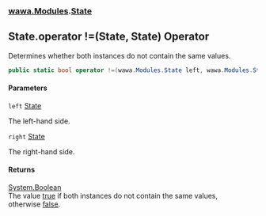 ### [wawa.Modules](wawa.Modules.md 'wawa.Modules').[State](State.md 'wawa.Modules.State')

## State.operator !=(State, State) Operator

Determines whether both instances do not contain the same values.

```csharp
public static bool operator !=(wawa.Modules.State left, wawa.Modules.State right);
```
#### Parameters

<a name='wawa.Modules.State.op_Inequality(wawa.Modules.State,wawa.Modules.State).left'></a>

`left` [State](State.md 'wawa.Modules.State')

The left-hand side.

<a name='wawa.Modules.State.op_Inequality(wawa.Modules.State,wawa.Modules.State).right'></a>

`right` [State](State.md 'wawa.Modules.State')

The right-hand side.

#### Returns
[System.Boolean](https://docs.microsoft.com/en-us/dotnet/api/System.Boolean 'System.Boolean')  
The value [true](https://docs.microsoft.com/en-us/dotnet/csharp/language-reference/builtin-types/bool 'https://docs.microsoft.com/en-us/dotnet/csharp/language-reference/builtin-types/bool') if both instances do not contain the same values,  
otherwise [false](https://docs.microsoft.com/en-us/dotnet/csharp/language-reference/builtin-types/bool 'https://docs.microsoft.com/en-us/dotnet/csharp/language-reference/builtin-types/bool').